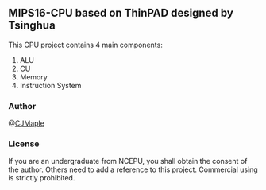 ## MIPS16-CPU based on ThinPAD designed by Tsinghua

This CPU project contains 4 main components:

1. ALU
2. CU
3. Memory
4. Instruction System

### Author

@<a href="https://github.com/CJMaple">CJMaple</a>

### License

If you are an undergraduate from NCEPU, you shall obtain the consent of the author. Others need to add a reference to this project. Commercial using is strictly prohibited.